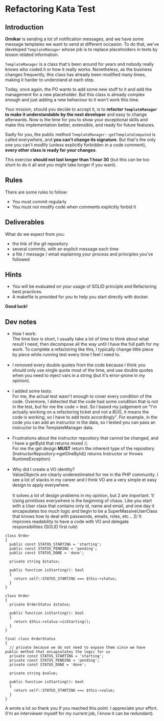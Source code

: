 # Refactoring Kata Test

## Introduction

**Ornikar** is sending a lot of notification messages, and we have some message templates we want to send
at different occasion. To do that, we've developed `TemplateManager` whose job is to replace
placeholders in texts by lesson related information.

`TemplateManager` is a class that's been around for years and nobody really knows who coded
it or how it really works. Nonetheless, as the business changes frequently, this class has
already been modified many times, making it harder to understand at each step.

Today, once again, the PO wants to add some new stuff to it and add the management for a new
placeholder. But this class is already complex enough and just adding a new behaviour to it
won't work this time.

Your mission, should you decide to accept it, is to **refactor `TemplateManager` to make it
understandable by the next developer** and easy to change afterwards. Now is the time for you to
show your exceptional skills and make this implementation better, extensible, and ready for future
features.

Sadly for you, the public method `TemplateManager::getTemplateComputed` is called everywhere, 
and **you can't change its signature**. But that's the only one you can't modify (unless explicitly
forbidden in a code comment), **every other class is ready for your changes**.

This exercise **should not last longer than 1 hour 30** (but this can be too short to do it all and
you might take longer if you want).


## Rules
There are some rules to follow:
 - You must commit regularly
 - You must not modify code when comments explicitly forbid it

## Deliverables
What do we expect from you:
 - the link of the git repository
 - several commits, with an explicit message each time
 - a file / message / email explaining your process and principles you've followed

## Hints
- You will be evaluated on your usage of SOLID principle and Refactoring best practices.
- A makefile is provided for you to help you start directly with docker.

**Good luck!**


## Dev notes

- How I work:<br>
The time box is short, I usually take a lot of time to think about what result I need, then decompose all the way until I have the full path for my work.
To complete a refactoring like this, I typically change little piece by piece while running test every time I feel I need to.
<br><br>
- I removed every double quotes from the code because I think you should only use single quote most of the time, and use double quotes when you need to inject vars in a string (but it's error-prone in my opinion).
<br><br>
- I added some tests:<br>
For me, the actual test wasn't enough to cover every condition of the code.
Overmore, I detected that the code had some condition that is not in the test, but for me the code > test. So I based my judgement on "I'm actually working on a refactoring ticket and not a *BUG*, it means the code is working, so I have to add tests accordingly". For example, in the code you can add an instructor in the data, so I tested you can pass an instructor to the TemplateManager data.
<br><br>
- Frustrations about the instructor repository that cannot be changed, and I have a getById that returns mixed :(. <br>For me the get design **MUST** return the inherent type of the repository (InstructorRepository->getOneById() returns Instructor or throws RuntimeException)
<br><br>
- Why did I create a VO identity?<br>
ValueObjects are clearly underestimated for me in the PHP community. I see a lot of stacks in my career and I think VO are a very simple et easy design to apply everywhere.
<br><br>
It solves a lot of design problems in my opinion, but 2 are important. 
1/ Using primitives everywhere is the beginning of chaos. Like you start with a User class that contains only id, name and email, and one day it encapsulates too much logic and begin to be a SuperMassiveUserClass that knows how to deal with passwords, emails, roles, etc...
2/ It improves readability to have a code with VO and delegate responsibilities (SOLID first rule)
```
class Order
{
  public const STATUS_STARTING = 'starting';
  public const STATUS_PENDING = 'pending';
  public const STATUS_DONE = 'done';
  
  private string $status;
  
  public function isStarting(): bool 
  {
    return self::STATUS_STARTING === $this->status;
  }
}
```

```
class Order
{
  private OrderStatus $status;
    
  public function isStarting(): bool 
  {
    return $this->status->isStarting();
  }
}

final class OrderStatus
{
  // private because we do not need to expose them since we have public method that encapsulates the logic for us
  private const STATUS_STARTING = 'starting';
  private const STATUS_PENDING = 'pending';
  private const STATUS_DONE = 'done';
  
  private string $value;
  
  public function isStarting(): bool 
  {
    return self::STATUS_STARTING === $this->value;
  }
}
```

A wrote a lot so thank you if you reached this point. I appreciate your effort. (I'm an interviewer myself for my current job, I know it can be redundant).
